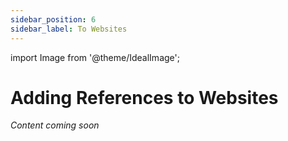 ```yaml
---
sidebar_position: 6
sidebar_label: To Websites
---
```


import Image from '@theme/IdealImage';

# Adding References to Websites

_Content coming soon_